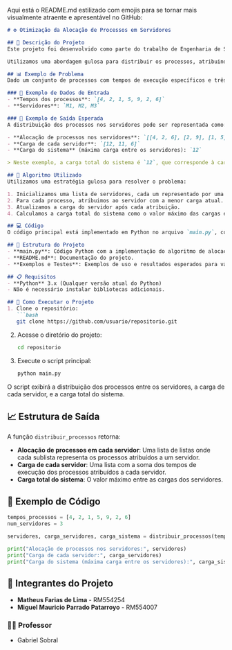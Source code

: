 Aqui está o README.md estilizado com emojis para se tornar mais visualmente atraente e apresentável no GitHub:

```markdown
# ⚙️ Otimização da Alocação de Processos em Servidores

## 📘 Descrição do Projeto
Este projeto foi desenvolvido como parte do trabalho de Engenharia de Software para otimizar a alocação de processos em múltiplos servidores, minimizando a carga total do sistema. O objetivo é ajudar uma empresa fictícia a reduzir o consumo de energia, distribuindo processos entre servidores de forma eficiente. A carga do sistema é definida pela maior carga entre todos os servidores.

Utilizamos uma abordagem gulosa para distribuir os processos, atribuindo cada processo ao servidor com a menor carga acumulada no momento, com o objetivo de balancear a carga de trabalho e reduzir o pico de uso.

## 📊 Exemplo de Problema
Dado um conjunto de processos com tempos de execução específicos e três servidores disponíveis, o objetivo é distribuir esses processos de modo que a maior carga entre os servidores seja a menor possível.

### 🔹 Exemplo de Dados de Entrada
- **Tempos dos processos**: `[4, 2, 1, 5, 9, 2, 6]`
- **Servidores**: `M1, M2, M3`

### 🔹 Exemplo de Saída Esperada
A distribuição dos processos nos servidores pode ser representada como:

- **Alocação de processos nos servidores**: `[[4, 2, 6], [2, 9], [1, 5]]`
- **Carga de cada servidor**: `[12, 11, 6]`
- **Carga do sistema** (máxima carga entre os servidores): `12`

> Neste exemplo, a carga total do sistema é `12`, que corresponde à carga do servidor `M1`, o servidor mais carregado.

## 🧠 Algoritmo Utilizado
Utilizamos uma estratégia gulosa para resolver o problema:

1. Inicializamos uma lista de servidores, cada um representado por uma lista de processos.
2. Para cada processo, atribuimos ao servidor com a menor carga atual.
3. Atualizamos a carga do servidor após cada atribuição.
4. Calculamos a carga total do sistema como o valor máximo das cargas entre os servidores.

## 💻 Código
O código principal está implementado em Python no arquivo `main.py`, contendo a função `distribuir_processos`, que recebe os tempos dos processos e o número de servidores, e retorna a distribuição de processos e a carga total do sistema.

## 📂 Estrutura do Projeto
- **main.py**: Código Python com a implementação do algoritmo de alocação de processos.
- **README.md**: Documentação do projeto.
- **Exemplos e Testes**: Exemplos de uso e resultados esperados para validação do algoritmo.

## 📋 Requisitos
- **Python** 3.x (Qualquer versão atual do Python)
- Não é necessário instalar bibliotecas adicionais.

## 🚀 Como Executar o Projeto
1. Clone o repositório:
   ```bash
   git clone https://github.com/usuario/repositorio.git
   ```
2. Acesse o diretório do projeto:
   ```bash
   cd repositorio
   ```
3. Execute o script principal:
   ```bash
   python main.py
   ```
O script exibirá a distribuição dos processos entre os servidores, a carga de cada servidor, e a carga total do sistema.

## 📈 Estrutura de Saída
A função `distribuir_processos` retorna:

- **Alocação de processos em cada servidor**: Uma lista de listas onde cada sublista representa os processos atribuídos a um servidor.
- **Carga de cada servidor**: Uma lista com a soma dos tempos de execução dos processos atribuídos a cada servidor.
- **Carga total do sistema**: O valor máximo entre as cargas dos servidores.

## 📝 Exemplo de Código
```python
tempos_processos = [4, 2, 1, 5, 9, 2, 6]
num_servidores = 3

servidores, carga_servidores, carga_sistema = distribuir_processos(tempos_processos, num_servidores)

print("Alocação de processos nos servidores:", servidores)
print("Carga de cada servidor:", carga_servidores)
print("Carga do sistema (máxima carga entre os servidores):", carga_sistema)
```

## 👥 Integrantes do Projeto
- **Matheus Farias de Lima** - RM554254
- **Miguel Mauricio Parrado Patarroyo** - RM554007

### 👨‍🏫 Professor
- Gabriel Sobral
```
